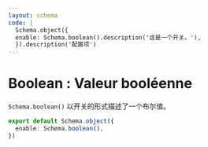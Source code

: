 ```yaml
---
layout: schema
code: |
  Schema.object({
  enable: Schema.boolean().description('这是一个开关。'),
  }).description('配置项')
---
```


# Boolean : Valeur booléenne

`Schema.boolean()` 以开关的形式描述了一个布尔值。

```ts
export default Schema.object({
  enable: Schema.boolean(),
})
```

